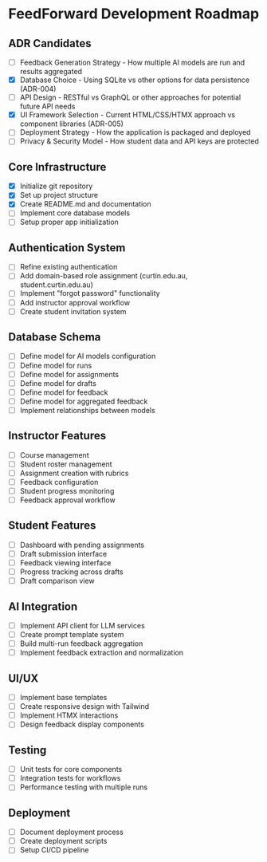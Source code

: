# FeedForward Development Roadmap

## ADR Candidates
- [ ] Feedback Generation Strategy - How multiple AI models are run and results aggregated
- [x] Database Choice - Using SQLite vs other options for data persistence (ADR-004)
- [ ] API Design - RESTful vs GraphQL or other approaches for potential future API needs
- [x] UI Framework Selection - Current HTML/CSS/HTMX approach vs component libraries (ADR-005)
- [ ] Deployment Strategy - How the application is packaged and deployed
- [ ] Privacy & Security Model - How student data and API keys are protected

## Core Infrastructure
- [x] Initialize git repository
- [x] Set up project structure
- [x] Create README.md and documentation
- [ ] Implement core database models
- [ ] Setup proper app initialization

## Authentication System
- [ ] Refine existing authentication
- [ ] Add domain-based role assignment (curtin.edu.au, student.curtin.edu.au)
- [ ] Implement "forgot password" functionality
- [ ] Add instructor approval workflow
- [ ] Create student invitation system

## Database Schema
- [ ] Define model for AI models configuration
- [ ] Define model for runs
- [ ] Define model for assignments
- [ ] Define model for drafts
- [ ] Define model for feedback
- [ ] Define model for aggregated feedback
- [ ] Implement relationships between models

## Instructor Features
- [ ] Course management
- [ ] Student roster management
- [ ] Assignment creation with rubrics
- [ ] Feedback configuration
- [ ] Student progress monitoring
- [ ] Feedback approval workflow

## Student Features
- [ ] Dashboard with pending assignments
- [ ] Draft submission interface
- [ ] Feedback viewing interface
- [ ] Progress tracking across drafts
- [ ] Draft comparison view

## AI Integration
- [ ] Implement API client for LLM services
- [ ] Create prompt template system
- [ ] Build multi-run feedback aggregation
- [ ] Implement feedback extraction and normalization

## UI/UX
- [ ] Implement base templates
- [ ] Create responsive design with Tailwind
- [ ] Implement HTMX interactions
- [ ] Design feedback display components

## Testing
- [ ] Unit tests for core components
- [ ] Integration tests for workflows
- [ ] Performance testing with multiple runs

## Deployment
- [ ] Document deployment process
- [ ] Create deployment scripts
- [ ] Setup CI/CD pipeline